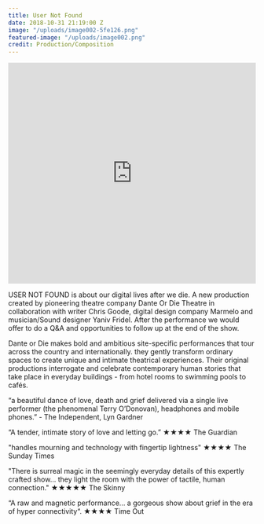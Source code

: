 ```yaml
---
title: User Not Found
date: 2018-10-31 21:19:00 Z
image: "/uploads/image002-5fe126.png"
featured-image: "/uploads/image002.png"
credit: Production/Composition
---
```


<iframe width="100%" height="450" scrolling="no" frameborder="no" allow="autoplay" src="https://w.soundcloud.com/player/?url=https%3A//api.soundcloud.com/playlists/584661156&color=%23ff5500&auto_play=false&hide_related=false&show_comments=true&show_user=true&show_reposts=false&show_teaser=true"></iframe>

USER NOT FOUND is about our digital lives after we die. A new production created by pioneering theatre company Dante Or Die Theatre in collaboration with writer Chris Goode, digital design company Marmelo and musician/Sound designer Yaniv Fridel.  After the performance we would offer to do a Q&A and opportunities to follow up at the end of the show.

 

Dante or Die makes bold and ambitious site-specific performances that tour across the country and internationally. they gently transform ordinary spaces to create unique and intimate theatrical experiences. Their original productions interrogate and celebrate contemporary human stories that take place in everyday buildings -  from hotel rooms to swimming pools to cafés.

 

“a beautiful dance of love, death and grief delivered via a single live performer (the phenomenal Terry O’Donovan), headphones and mobile phones.” - The Independent, Lyn Gardner

“A tender, intimate story of love and letting go.” ★★★★ 
The Guardian

"handles mourning and technology with fingertip lightness" ★★★★ The Sunday Times

"There is surreal magic in the seemingly everyday details of this expertly crafted show... they light the room with the power of tactile, human connection." ★★★★★ The Skinny

“A raw and magnetic performance... a gorgeous show about grief in the era of hyper connectivity“. ★★★★ 
Time Out